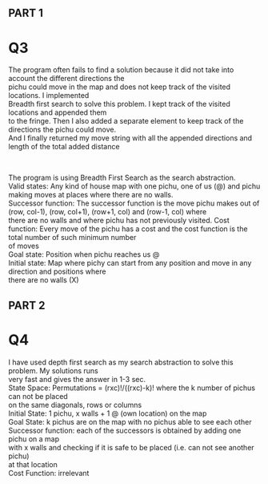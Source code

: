 ## PART 1
# Q3
<p>The program often fails to find a solution because it did not take into account the different directions the </br>
pichu could move in the map and does not keep track of the visited locations. I implemented <br>
Breadth first search to solve this problem. I kept track of the visited locations and appended them<br>
to the fringe. Then I also added a separate element to keep track of the directions the pichu could move. <br>
And I finally returned my move string with all the appended directions and length of the total added distance</p><br>

The program is using Breadth First Search as the search abstraction. <br>
Valid states: Any kind of house map with one pichu, one of us (@) and pichu making moves at places where there are no walls.<br>
Successor function: The successor function is the move pichu makes out of (row, col-1), (row, col+1), (row+1, col) and (row-1, col) where <br>
there are no walls and where pichu has not previously visited.
Cost function: Every move of the pichu has a cost and the cost function is the total number of such minimum number <br>
of moves <br>
Goal state: Position when pichu reaches us @ <br>
Initial state: Map where pichy can start from any position and move in any direction and positions where<br>
there are no walls (X)<br>

## PART 2
# Q4
<p>I have used depth first search as my search abstraction to solve this problem. My solutions runs <br>
very fast and gives the answer in 1-3 sec. <br>
State Space: Permutations = (rxc)!/((rxc)-k)! where the k number of pichus can not be placed <br>
on the same diagonals, rows or columns<br>
Initial State: 1 pichu, x walls + 1 @ (own location) on the map<br>
Goal State: k pichus are on the map with no pichus able to see each other<br>
Successor function: each of the successors is obtained by adding one pichu on a map<br>
with x walls and checking if it is safe to be placed (i.e. can not see another pichu) <br>
at that location<br>
Cost Function: irrelevant<br>
